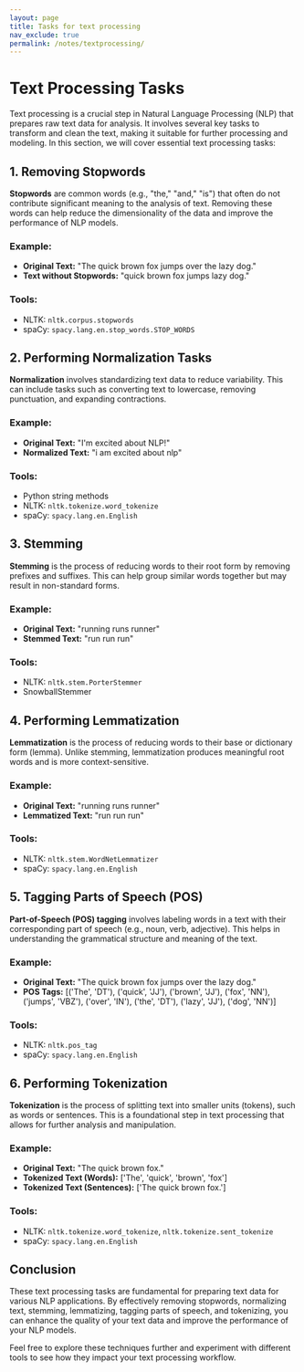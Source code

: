 ```yaml
---
layout: page
title: Tasks for text processing
nav_exclude: true
permalink: /notes/textprocessing/
---
```


# Text Processing Tasks

Text processing is a crucial step in Natural Language Processing (NLP) that prepares raw text data for analysis. It involves several key tasks to transform and clean the text, making it suitable for further processing and modeling. In this section, we will cover essential text processing tasks:

## 1. Removing Stopwords

**Stopwords** are common words (e.g., "the," "and," "is") that often do not contribute significant meaning to the analysis of text. Removing these words can help reduce the dimensionality of the data and improve the performance of NLP models.

### Example:
- **Original Text:** "The quick brown fox jumps over the lazy dog."
- **Text without Stopwords:** "quick brown fox jumps lazy dog."

### Tools:
- NLTK: `nltk.corpus.stopwords`
- spaCy: `spacy.lang.en.stop_words.STOP_WORDS`

## 2. Performing Normalization Tasks

**Normalization** involves standardizing text data to reduce variability. This can include tasks such as converting text to lowercase, removing punctuation, and expanding contractions.

### Example:
- **Original Text:** "I'm excited about NLP!"
- **Normalized Text:** "i am excited about nlp"

### Tools:
- Python string methods
- NLTK: `nltk.tokenize.word_tokenize`
- spaCy: `spacy.lang.en.English`

## 3. Stemming

**Stemming** is the process of reducing words to their root form by removing prefixes and suffixes. This can help group similar words together but may result in non-standard forms.

### Example:
- **Original Text:** "running runs runner"
- **Stemmed Text:** "run run run"

### Tools:
- NLTK: `nltk.stem.PorterStemmer`
- SnowballStemmer

## 4. Performing Lemmatization

**Lemmatization** is the process of reducing words to their base or dictionary form (lemma). Unlike stemming, lemmatization produces meaningful root words and is more context-sensitive.

### Example:
- **Original Text:** "running runs runner"
- **Lemmatized Text:** "run run run"

### Tools:
- NLTK: `nltk.stem.WordNetLemmatizer`
- spaCy: `spacy.lang.en.English`

## 5. Tagging Parts of Speech (POS)

**Part-of-Speech (POS) tagging** involves labeling words in a text with their corresponding part of speech (e.g., noun, verb, adjective). This helps in understanding the grammatical structure and meaning of the text.

### Example:
- **Original Text:** "The quick brown fox jumps over the lazy dog."
- **POS Tags:** [('The', 'DT'), ('quick', 'JJ'), ('brown', 'JJ'), ('fox', 'NN'), ('jumps', 'VBZ'), ('over', 'IN'), ('the', 'DT'), ('lazy', 'JJ'), ('dog', 'NN')]

### Tools:
- NLTK: `nltk.pos_tag`
- spaCy: `spacy.lang.en.English`

## 6. Performing Tokenization

**Tokenization** is the process of splitting text into smaller units (tokens), such as words or sentences. This is a foundational step in text processing that allows for further analysis and manipulation.

### Example:
- **Original Text:** "The quick brown fox."
- **Tokenized Text (Words):** ['The', 'quick', 'brown', 'fox']
- **Tokenized Text (Sentences):** ['The quick brown fox.']

### Tools:
- NLTK: `nltk.tokenize.word_tokenize`, `nltk.tokenize.sent_tokenize`
- spaCy: `spacy.lang.en.English`

## Conclusion

These text processing tasks are fundamental for preparing text data for various NLP applications. By effectively removing stopwords, normalizing text, stemming, lemmatizing, tagging parts of speech, and tokenizing, you can enhance the quality of your text data and improve the performance of your NLP models.

Feel free to explore these techniques further and experiment with different tools to see how they impact your text processing workflow.











